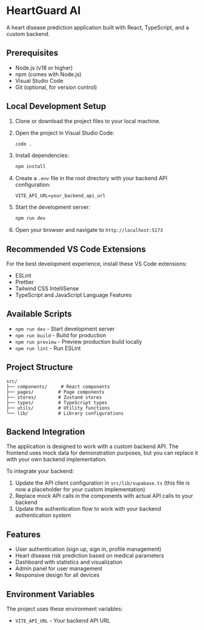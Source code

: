 # HeartGuard AI

A heart disease prediction application built with React, TypeScript, and a custom backend.

## Prerequisites

- Node.js (v18 or higher)
- npm (comes with Node.js)
- Visual Studio Code
- Git (optional, for version control)

## Local Development Setup

1. Clone or download the project files to your local machine.

2. Open the project in Visual Studio Code:
   ```bash
   code .
   ```

3. Install dependencies:
   ```bash
   npm install
   ```

4. Create a `.env` file in the root directory with your backend API configuration:
   ```env
   VITE_API_URL=your_backend_api_url
   ```

5. Start the development server:
   ```bash
   npm run dev
   ```

6. Open your browser and navigate to `http://localhost:5173`

## Recommended VS Code Extensions

For the best development experience, install these VS Code extensions:

- ESLint
- Prettier
- Tailwind CSS IntelliSense
- TypeScript and JavaScript Language Features

## Available Scripts

- `npm run dev` - Start development server
- `npm run build` - Build for production
- `npm run preview` - Preview production build locally
- `npm run lint` - Run ESLint

## Project Structure

```
src/
├── components/     # React components
├── pages/         # Page components
├── stores/        # Zustand stores
├── types/         # TypeScript types
├── utils/         # Utility functions
└── lib/           # Library configurations
```

## Backend Integration

The application is designed to work with a custom backend API. The frontend uses mock data for demonstration purposes, but you can replace it with your own backend implementation.

To integrate your backend:

1. Update the API client configuration in `src/lib/supabase.ts` (this file is now a placeholder for your custom implementation)
2. Replace mock API calls in the components with actual API calls to your backend
3. Update the authentication flow to work with your backend authentication system

## Features

- User authentication (sign up, sign in, profile management)
- Heart disease risk prediction based on medical parameters
- Dashboard with statistics and visualization
- Admin panel for user management
- Responsive design for all devices

## Environment Variables

The project uses these environment variables:

- `VITE_API_URL` - Your backend API URL